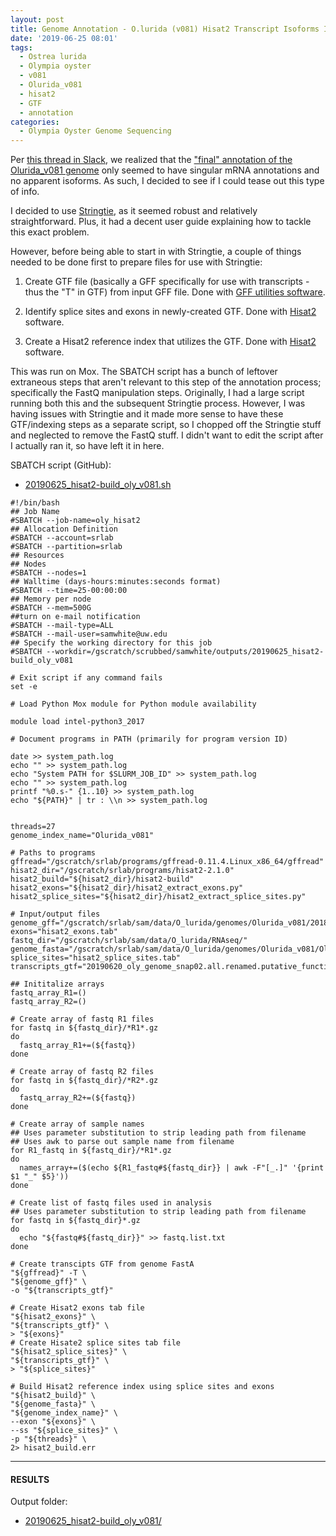 ```yaml
---
layout: post
title: Genome Annotation - O.lurida (v081) Hisat2 Transcript Isoforms Index
date: '2019-06-25 08:01'
tags:
  - Ostrea lurida
  - Olympia oyster
  - v081
  - Olurida_v081
  - hisat2
  - GTF
  - annotation
categories:
  - Olympia Oyster Genome Sequencing
---
```

Per [this thread in Slack](https://genefish.slack.com/archives/GHB1LCNRW/p1560979157005300?thread_ts=1560978863.004100&cid=GHB1LCNRW), we realized that the ["final" annotation of the Olurida_v081 genome](https://robertslab.github.io/sams-notebook/2019/01/09/Annotation-Olurida_v081-MAKER-Functional-Annotations-on-Mox.html) only seemed to have singular mRNA annotations and no apparent isoforms. As such, I decided to see if I could tease out this type of info.

I decided to use [Stringtie](https://ccb.jhu.edu/software/stringtie/index.shtml), as it seemed robust and relatively straightforward. Plus, it had a decent user guide explaining how to tackle this exact problem.

However, before being able to start in with Stringtie, a couple of things needed to be done first to prepare files for use with Stringtie:

1. Create GTF file (basically a GFF specifically for use with transcripts - thus the "T" in GTF) from input GFF file. Done with [GFF utilities software](http://ccb.jhu.edu/software/stringtie/gff.shtml).

2. Identify splice sites and exons in newly-created GTF. Done with [Hisat2](https://ccb.jhu.edu/software/hisat2/manual.shtml) software.

2. Create a Hisat2 reference index that utilizes the GTF. Done with [Hisat2](https://ccb.jhu.edu/software/hisat2/manual.shtml) software.


This was run on Mox. The SBATCH script has a bunch of leftover extraneous steps that aren't relevant to this step of the annotation process; specifically the FastQ manipulation steps. Originally, I had a large script running both this and the subsequent Stringtie process. However, I was having issues with Stringtie and it made more sense to have these GTF/indexing steps as a separate script, so I chopped off the Stringtie stuff and neglected to remove the FastQ stuff. I didn't want to edit the script after I actually ran it, so have left it in here.

SBATCH script (GitHub):

- [20190625_hisat2-build_oly_v081.sh](https://github.com/RobertsLab/sams-notebook/blob/master/sbatch_scripts/20190625_hisat2-build_oly_v081.sh)

```shell
#!/bin/bash
## Job Name
#SBATCH --job-name=oly_hisat2
## Allocation Definition
#SBATCH --account=srlab
#SBATCH --partition=srlab
## Resources
## Nodes
#SBATCH --nodes=1
## Walltime (days-hours:minutes:seconds format)
#SBATCH --time=25-00:00:00
## Memory per node
#SBATCH --mem=500G
##turn on e-mail notification
#SBATCH --mail-type=ALL
#SBATCH --mail-user=samwhite@uw.edu
## Specify the working directory for this job
#SBATCH --workdir=/gscratch/scrubbed/samwhite/outputs/20190625_hisat2-build_oly_v081

# Exit script if any command fails
set -e

# Load Python Mox module for Python module availability

module load intel-python3_2017

# Document programs in PATH (primarily for program version ID)

date >> system_path.log
echo "" >> system_path.log
echo "System PATH for $SLURM_JOB_ID" >> system_path.log
echo "" >> system_path.log
printf "%0.s-" {1..10} >> system_path.log
echo "${PATH}" | tr : \\n >> system_path.log


threads=27
genome_index_name="Olurida_v081"

# Paths to programs
gffread="/gscratch/srlab/programs/gffread-0.11.4.Linux_x86_64/gffread"
hisat2_dir="/gscratch/srlab/programs/hisat2-2.1.0"
hisat2_build="${hisat2_dir}/hisat2-build"
hisat2_exons="${hisat2_dir}/hisat2_extract_exons.py"
hisat2_splice_sites="${hisat2_dir}/hisat2_extract_splice_sites.py"

# Input/output files
genome_gff="/gscratch/srlab/sam/data/O_lurida/genomes/Olurida_v081/20181127_oly_genome_snap02.all.renamed.putative_function.domain_added.gff"
exons="hisat2_exons.tab"
fastq_dir="/gscratch/srlab/sam/data/O_lurida/RNAseq/"
genome_fasta="/gscratch/srlab/sam/data/O_lurida/genomes/Olurida_v081/Olurida_v081.fa"
splice_sites="hisat2_splice_sites.tab"
transcripts_gtf="20190620_oly_genome_snap02.all.renamed.putative_function.domain_added.transcripts.gtf"

## Inititalize arrays
fastq_array_R1=()
fastq_array_R2=()

# Create array of fastq R1 files
for fastq in ${fastq_dir}/*R1*.gz
do
  fastq_array_R1+=(${fastq})
done

# Create array of fastq R2 files
for fastq in ${fastq_dir}/*R2*.gz
do
  fastq_array_R2+=(${fastq})
done

# Create array of sample names
## Uses parameter substitution to strip leading path from filename
## Uses awk to parse out sample name from filename
for R1_fastq in ${fastq_dir}/*R1*.gz
do
  names_array+=($(echo ${R1_fastq#${fastq_dir}} | awk -F"[_.]" '{print $1 "_" $5}'))
done

# Create list of fastq files used in analysis
## Uses parameter substitution to strip leading path from filename
for fastq in ${fastq_dir}*.gz
do
  echo "${fastq#${fastq_dir}}" >> fastq.list.txt
done

# Create transcipts GTF from genome FastA
"${gffread}" -T \
"${genome_gff}" \
-o "${transcripts_gtf}"

# Create Hisat2 exons tab file
"${hisat2_exons}" \
"${transcripts_gtf}" \
> "${exons}"
# Create Hisate2 splice sites tab file
"${hisat2_splice_sites}" \
"${transcripts_gtf}" \
> "${splice_sites}"

# Build Hisat2 reference index using splice sites and exons
"${hisat2_build}" \
"${genome_fasta}" \
"${genome_index_name}" \
--exon "${exons}" \
--ss "${splice_sites}" \
-p "${threads}" \
2> hisat2_build.err
```

---

#### RESULTS

Output folder:

- [20190625_hisat2-build_oly_v081/](https://gannet.fish.washington.edu/Atumefaciens/20190625_hisat2-build_oly_v081/)
